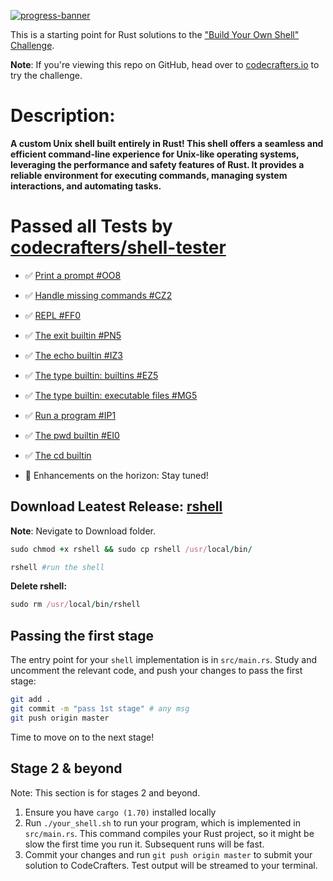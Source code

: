 [![progress-banner](https://backend.codecrafters.io/progress/shell/4240de03-3abd-4b80-a213-d7dc918d0654)](https://app.codecrafters.io/users/codecrafters-bot?r=2qF)

This is a starting point for Rust solutions to the
["Build Your Own Shell" Challenge](https://app.codecrafters.io/courses/shell/overview).

**Note**: If you're viewing this repo on GitHub, head over to
[codecrafters.io](https://codecrafters.io) to try the challenge.

# Description:
**A custom Unix shell built entirely in Rust! This shell offers a seamless and efficient command-line experience for Unix-like operating systems, leveraging the performance and safety features of Rust. It provides a reliable environment for executing commands, managing system interactions, and automating tasks.**

# Passed all Tests by [codecrafters/shell-tester](https://github.com/codecrafters-io/shell-tester)

- ✅ [Print a prompt #OO8](https://app.codecrafters.io/courses/shell/stages/oo8)

- ✅ [Handle missing commands #CZ2](https://app.codecrafters.io/courses/shell/stages/cz2)

- ✅ [REPL #FF0](https://app.codecrafters.io/courses/shell/stages/ff0)

- ✅ [The exit builtin #PN5](https://app.codecrafters.io/courses/shell/stages/pn5)

- ✅ [The echo builtin #IZ3](https://app.codecrafters.io/courses/shell/stages/iz3)

- ✅ [The type builtin: builtins #EZ5](https://app.codecrafters.io/courses/shell/stages/ez5)

- ✅ [The type builtin: executable files #MG5](https://app.codecrafters.io/courses/shell/stages/mg5)

- ✅ [Run a program #IP1](https://app.codecrafters.io/courses/shell/stages/ip1)

- ✅ [The pwd builtin #EI0](https://app.codecrafters.io/courses/shell/stages/ei0)

- ✅ [The cd builtin](https://app.codecrafters.io/courses/shell/stages/gp4)

-  🌟 Enhancements on the horizon: Stay tuned!

## Download Leatest Release: [rshell](https://github.com/akash2061/codecrafters-shell-rust/releases)
**Note**: Nevigate to Download folder.
```ruby
sudo chmod +x rshell && sudo cp rshell /usr/local/bin/

rshell #run the shell
```
**Delete rshell:**
```ruby
sudo rm /usr/local/bin/rshell
```

## Passing the first stage

The entry point for your `shell` implementation is in `src/main.rs`. Study and
uncomment the relevant code, and push your changes to pass the first stage:

```sh
git add .
git commit -m "pass 1st stage" # any msg
git push origin master
```

Time to move on to the next stage!

## Stage 2 & beyond

Note: This section is for stages 2 and beyond.

1. Ensure you have `cargo (1.70)` installed locally
1. Run `./your_shell.sh` to run your program, which is implemented in
   `src/main.rs`. This command compiles your Rust project, so it might be slow
   the first time you run it. Subsequent runs will be fast.
1. Commit your changes and run `git push origin master` to submit your solution
   to CodeCrafters. Test output will be streamed to your terminal.
